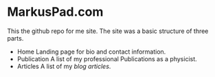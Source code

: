 # MarkusPad.com

This the github repo for me site. The site was a basic structure of three parts.

- Home
  Landing page for bio and contact information.
- Publication
  A list of my professional Publications as a physicist.
- Articles
  A list of my *blog articles*.
